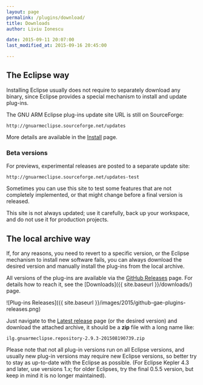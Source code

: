```yaml
---
layout: page
permalink: /plugins/download/
title: Downloads
author: Liviu Ionescu

date: 2015-09-11 20:07:00
last_modified_at: 2015-09-16 20:45:00

---
```


## The Eclipse way

Installing Eclipse usually does not require to separately download any binary, since Eclipse provides a special mechanism to install and update plug-ins.

The GNU ARM Eclipse plug-ins update site URL is still on SourceForge:

`http://gnuarmeclipse.sourceforge.net/updates`

More details are available in the [Install](/plugins/install/) page.

### Beta versions

For previews, experimental releases are posted to a separate update site:

`http://gnuarmeclipse.sourceforge.net/updates-test`

Sometimes you can use this site to test some features that are not completely implemented, or that might change before a final version is released.

This site is not always updated; use it carefully, back up your workspace, and do not use it for production projects.

## The local archive way

If, for any reasons, you need to revert to a specific version, or the Eclipse mechanism to install new software fails,  you can always download the desired version and manually install the plug-ins from the local archive.

All versions of the plug-ins are available via the [GitHub Releases](https://github.com/gnuarmeclipse/plug-ins/releases) page. For details how to reach it, see the [Downloads]({{ site.baseurl }}/downloads/) page.

![Plug-ins Releases]({{ site.baseurl }}/images/2015/github-gae-plugins-releases.png)

Just navigate to the [Latest release](https://github.com/gnuarmeclipse/plug-ins/releases/latest) page (or the desired version) and download the attached archive, it should be a **zip** file with a long name like:

`ilg.gnuarmeclipse.repository-2.9.3-201508190739.zip`

Please note that not all plug-in versions run on all Eclipse versions, and usually new plug-in versions may require new Eclipse versions, so better try to stay as up-to-date with the Eclipse as possible. (For Eclipse Kepler 4.3 and later, use versions 1.x; for older Eclipses, try the final 0.5.5 version, but keep in mind it is no longer maintained).
